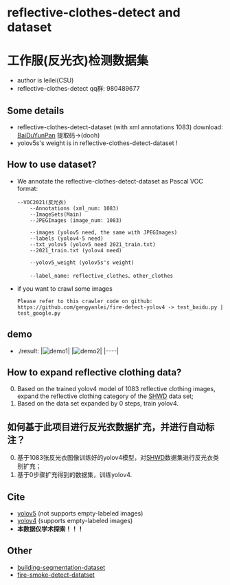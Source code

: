 # reflective-clothes-detect and dataset
# 工作服(反光衣)检测数据集

* author is leilei(CSU)
* reflective-clothes-detect qq群: 980489677

## Some details
* reflective-clothes-detect-dataset (with xml annotations 1083) download: [BaiDuYunPan](https://pan.baidu.com/s/1_Ei9bYmUpa-8q-hXZk1u8w) 提取码->(dooh) 
* yolov5s's weight is in reflective-clothes-detect-dataset !

## How to use dataset?
* We annotate the reflective-clothes-detect-dataset as Pascal VOC format:
    ```
    --VOC2021(反光衣)
        --Annotations (xml_num: 1083)
        --ImageSets(Main)
        --JPEGImages (image_num: 1083)

        --images (yolov5 need, the same with JPEGImages)
        --labels (yolov4-5 need)
        --txt_yolov5 (yolov5 need 2021_train.txt)
        --2021_train.txt (yolov4 need)

        --yolov5_weight (yolov5s's weight)

        --label_name: reflective_clothes、other_clothes
    ```

* if you want to crawl some images
    ```
    Please refer to this crawler code on github:
    https://github.com/gengyanlei/fire-detect-yolov4 -> test_baidu.py | test_google.py
    ```

## demo
* ./result: 
|![demo1](https://github.com/gengyanlei/reflective-clothes-detect/blob/master/result/test02.jpg)|
|![demo2](https://github.com/gengyanlei/reflective-clothes-detect/blob/master/result/test05.jpg)|
|----|

## How to expand reflective clothing data?
0. Based on the trained yolov4 model of 1083 reflective clothing images, expand the reflective clothing category of the [SHWD](https://github.com/njvisionpower/Safety-Helmet-Wearing-Dataset) data set;
1. Based on the data set expanded by 0 steps, train yolov4.

## 如何基于此项目进行反光衣数据扩充，并进行自动标注？
0. 基于1083张反光衣图像训练好的yolov4模型，对[SHWD](https://github.com/njvisionpower/Safety-Helmet-Wearing-Dataset)数据集进行反光衣类别扩充；
1. 基于0步骤扩充得到的数据集，训练yolov4.

## Cite
* [yolov5](https://github.com/ultralytics/yolov5) (not supports empty-labeled images)
* [yolov4](https://github.com/AlexeyAB/darknet) (supports empty-labeled images)
* **本数据仅学术探索！！！**

## Other
* [building-segmentation-dataset](https://github.com/gengyanlei/build_segmentation_dataset)
* [fire-smoke-detect-datatset](https://github.com/gengyanlei/fire-detect-yolov4)